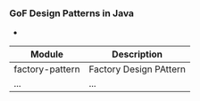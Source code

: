 ### GoF Design Patterns in Java

- 


| Module      | Description |
| --------- | -----|
| factory-pattern  | Factory Design PAttern |
| ...  | ... |